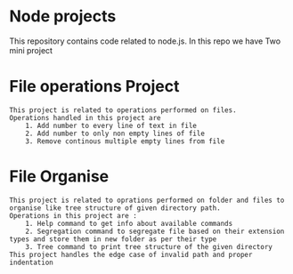 ﻿# Node projects
This repository contains code related to node.js.
In this repo we have Two mini project 
# File operations Project
    This project is related to operations performed on files.
    Operations handled in this project are 
        1. Add number to every line of text in file
        2. Add number to only non empty lines of file
        3. Remove continous multiple empty lines from file

# File Organise
    This project is related to oprations performed on folder and files to organise like tree structure of given directory path.
    Operations in this project are :
        1. Help command to get info about available commands
        2. Segregation command to segregate file based on their extension types and store them in new folder as per their type
        3. Tree command to print tree structure of the given directory
    This project handles the edge case of invalid path and proper indentation 
